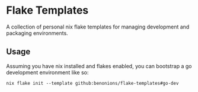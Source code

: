 # Flake Templates

A collection of personal nix flake templates for managing development and packaging environments. 

## Usage

Assuming you have nix installed and flakes enabled, you can bootstrap a go development environment like so:

`nix flake init --template github:benonions/flake-templates#go-dev` 
